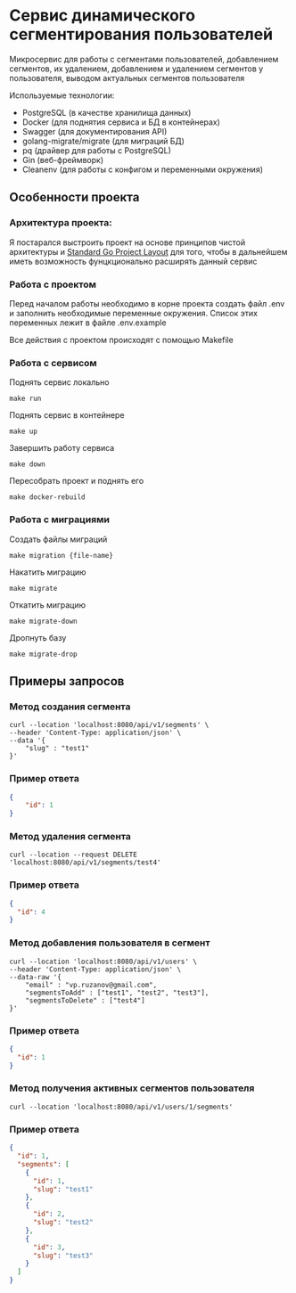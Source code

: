 # Сервис динамического сегментирования пользователей 

Микросервис для работы с сегментами пользователей, добавлением сегментов, их удалением, 
добавлением и удалением сегментов у пользователя, выводом актуальных сегментов пользователя

Используемые технологии:
- PostgreSQL (в качестве хранилища данных)
- Docker (для поднятия сервиса и БД в контейнерах)
- Swagger (для документирования API)
- golang-migrate/migrate (для миграций БД)
- pq (драйвер для работы с PostgreSQL)
- Gin (веб-фреймворк)
- Cleanenv (для работы с конфигом и переменными окружения)

## Особенности проекта
### Архитектура проекта:
Я постарался выстроить проект на основе принципов 
чистой архитектуры и [Standard Go Project Layout](https://github.com/golang-standards/project-layout)
для того, чтобы в дальнейшем иметь возможность фунцкционально расширять данный сервис

### Работа с проектом
Перед началом работы необходимо в корне проекта создать файл .env и заполнить необходимые переменные окружения. Список этих переменных лежит в файле .env.example

Все действия с проектом происходят с помощью Makefile



### **Работа с сервисом** 
Поднять сервис локально
```
make run
```
Поднять сервис в контейнере
```
make up
```
Завершить работу сервиса
```
make down 
```
Пересобрать проект и поднять его
```
make docker-rebuild
```

### **Работа с миграциями**
Создать файлы миграций
```
make migration {file-name}
```
Накатить миграцию
```
make migrate
```
Откатить миграцию
```
make migrate-down
```
Дропнуть базу
```
make migrate-drop
```

## Примеры запросов

### Метод создания сегмента
```curl
curl --location 'localhost:8080/api/v1/segments' \
--header 'Content-Type: application/json' \
--data '{
    "slug" : "test1"
}'
```
### Пример ответа
```json
{
    "id": 1
}
```
### Метод удаления сегмента
```curl
curl --location --request DELETE 'localhost:8080/api/v1/segments/test4'
```
### Пример ответа
```json
{
  "id": 4
}
```
### Метод добавления пользователя в сегмент
```curl
curl --location 'localhost:8080/api/v1/users' \
--header 'Content-Type: application/json' \
--data-raw '{
    "email" : "vp.ruzanov@gmail.com",
    "segmentsToAdd" : ["test1", "test2", "test3"],
    "segmentsToDelete" : ["test4"]
}'
```
### Пример ответа
```json
{
  "id": 1
}
```
### Метод получения активных сегментов пользователя
```curl
curl --location 'localhost:8080/api/v1/users/1/segments'
```
### Пример ответа
```json
{
  "id": 1,
  "segments": [
    {
      "id": 1,
      "slug": "test1"
    },
    {
      "id": 2,
      "slug": "test2"
    },
    {
      "id": 3,
      "slug": "test3"
    }
  ]
}
```


